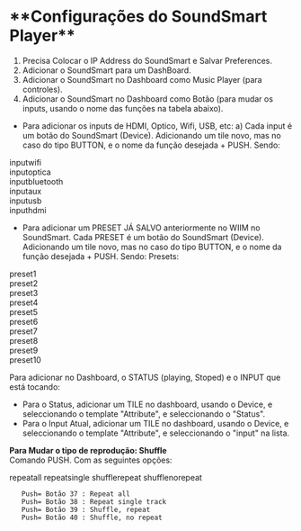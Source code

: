 <h1>**Configurações do SoundSmart Player**</h1>

1. Precisa Colocar o IP Address do SoundSmart e Salvar Preferences. 
2. Adicionar o SoundSmart para um DashBoard.
3. Adicionar o SoundSmart no Dashboard como Music Player (para controles).
4. Adicionar o SoundSmart no Dashboard como Botão (para mudar os inputs, usando o nome das funções na tabela abaixo). 
   
- Para adicionar os inputs de HDMI, Optico, Wifi, USB, etc:
a) Cada input é um botão do SoundSmart (Device). Adicionando um tile novo, mas no caso do tipo BUTTON, e o nome da função desejada + PUSH. Sendo:

inputwifi   
inputoptica  
inputbluetooth  
inputaux   
inputusb  
inputhdmi    

- Para adicionar um PRESET JÁ SALVO anteriormente no WIIM no SoundSmart.
Cada PRESET é um botão do SoundSmart (Device). Adicionando um tile novo, mas no caso do tipo BUTTON, e o nome da função desejada + PUSH. Sendo:
Presets:

preset1  
preset2  
preset3  
preset4  
preset5  
preset6  
preset7    
preset8  
preset9  
preset10 


Para adicionar no Dashboard, o STATUS (playing, Stoped) e o INPUT que está tocando:
- Para o Status, adicionar um TILE no dashboard, usando o Device, e seleccionando o template "Attribute", e seleccionando o "Status".  
- Para o Input Atual, adicionar um TILE no dashboard, usando o Device, e seleccionando o template "Attribute", e seleccionando o "input" na lista.   

<b>Para Mudar o tipo de reprodução: Shuffle  </b> <br> 
Comando PUSH. Com as seguintes opções:

   repeatall 
   repeatsingle
   shufflerepeat 
   shufflenorepeat

       Push= Botão 37 : Repeat all 
       Push= Botão 38 : Repeat single track 
       Push= Botão 39 : Shuffle, repeat 
       Push= Botão 40 : Shuffle, no repeat
